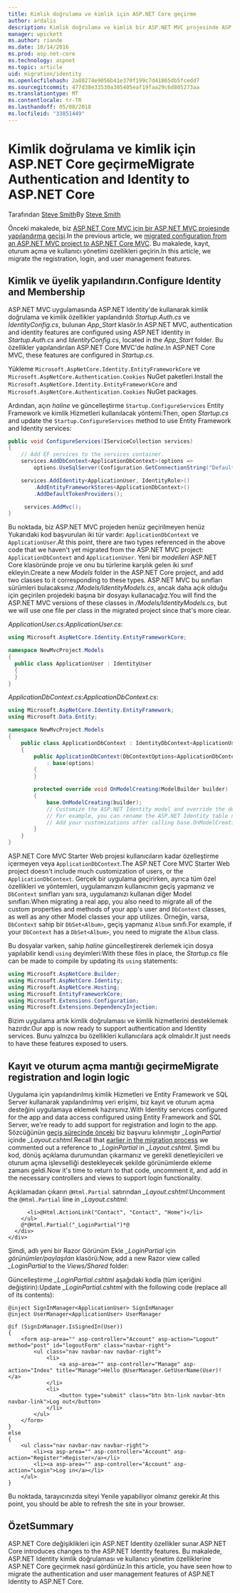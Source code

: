 ```yaml
---
title: Kimlik doğrulama ve kimlik için ASP.NET Core geçirme
author: ardalis
description: Kimlik doğrulama ve kimlik bir ASP.NET MVC projesinde ASP.NET Core MVC projesinde geçirmek öğrenin.
manager: wpickett
ms.author: riande
ms.date: 10/14/2016
ms.prod: asp.net-core
ms.technology: aspnet
ms.topic: article
uid: migration/identity
ms.openlocfilehash: 2a80274e9056b41e370f199c7d41865db5fcedd7
ms.sourcegitcommit: 477d38e33530a305405eaf19faa29c6d805273aa
ms.translationtype: MT
ms.contentlocale: tr-TR
ms.lasthandoff: 05/08/2018
ms.locfileid: "33851449"
---
```

# <a name="migrate-authentication-and-identity-to-aspnet-core"></a><span data-ttu-id="a4bb2-103">Kimlik doğrulama ve kimlik için ASP.NET Core geçirme</span><span class="sxs-lookup"><span data-stu-id="a4bb2-103">Migrate Authentication and Identity to ASP.NET Core</span></span>

<span data-ttu-id="a4bb2-104">Tarafından [Steve Smith](https://ardalis.com/)</span><span class="sxs-lookup"><span data-stu-id="a4bb2-104">By [Steve Smith](https://ardalis.com/)</span></span>

<span data-ttu-id="a4bb2-105">Önceki makalede, biz [ASP.NET Core MVC için bir ASP.NET MVC projesinde yapılandırma geçişi](xref:migration/configuration).</span><span class="sxs-lookup"><span data-stu-id="a4bb2-105">In the previous article, we [migrated configuration from an ASP.NET MVC project to ASP.NET Core MVC](xref:migration/configuration).</span></span> <span data-ttu-id="a4bb2-106">Bu makalede, kayıt, oturum açma ve kullanıcı yönetimi özellikleri geçirin.</span><span class="sxs-lookup"><span data-stu-id="a4bb2-106">In this article, we migrate the registration, login, and user management features.</span></span>

## <a name="configure-identity-and-membership"></a><span data-ttu-id="a4bb2-107">Kimlik ve üyelik yapılandırın.</span><span class="sxs-lookup"><span data-stu-id="a4bb2-107">Configure Identity and Membership</span></span>

<span data-ttu-id="a4bb2-108">ASP.NET MVC uygulamasında ASP.NET Identity'de kullanarak kimlik doğrulama ve kimlik özellikler yapılandırıldı *Startup.Auth.cs* ve *IdentityConfig.cs*, bulunan *App_Start* klasör.</span><span class="sxs-lookup"><span data-stu-id="a4bb2-108">In ASP.NET MVC, authentication and identity features are configured using ASP.NET Identity in *Startup.Auth.cs* and *IdentityConfig.cs*, located in the *App_Start* folder.</span></span> <span data-ttu-id="a4bb2-109">Bu özellikler yapılandırılan ASP.NET Core MVC'de *haline*.</span><span class="sxs-lookup"><span data-stu-id="a4bb2-109">In ASP.NET Core MVC, these features are configured in *Startup.cs*.</span></span>

<span data-ttu-id="a4bb2-110">Yükleme `Microsoft.AspNetCore.Identity.EntityFrameworkCore` ve `Microsoft.AspNetCore.Authentication.Cookies` NuGet paketleri.</span><span class="sxs-lookup"><span data-stu-id="a4bb2-110">Install the `Microsoft.AspNetCore.Identity.EntityFrameworkCore` and `Microsoft.AspNetCore.Authentication.Cookies` NuGet packages.</span></span>

<span data-ttu-id="a4bb2-111">Ardından, açın *haline* ve güncelleştirme `Startup.ConfigureServices` Entity Framework ve kimlik Hizmetleri kullanılacak yöntemi:</span><span class="sxs-lookup"><span data-stu-id="a4bb2-111">Then, open *Startup.cs* and update the `Startup.ConfigureServices` method to use Entity Framework and Identity services:</span></span>

```csharp
public void ConfigureServices(IServiceCollection services)
{
    // Add EF services to the services container.
    services.AddDbContext<ApplicationDbContext>(options =>
        options.UseSqlServer(Configuration.GetConnectionString("DefaultConnection")));

    services.AddIdentity<ApplicationUser, IdentityRole>()
        .AddEntityFrameworkStores<ApplicationDbContext>()
        .AddDefaultTokenProviders();

     services.AddMvc();
}
```

<span data-ttu-id="a4bb2-112">Bu noktada, biz ASP.NET MVC projeden henüz geçirilmeyen henüz Yukarıdaki kod başvurulan iki tür vardır: `ApplicationDbContext` ve `ApplicationUser`.</span><span class="sxs-lookup"><span data-stu-id="a4bb2-112">At this point, there are two types referenced in the above code that we haven't yet migrated from the ASP.NET MVC project: `ApplicationDbContext` and `ApplicationUser`.</span></span> <span data-ttu-id="a4bb2-113">Yeni bir *modelleri* ASP.NET Core klasöründe proje ve onu bu türlerine karşılık gelen iki sınıf ekleyin.</span><span class="sxs-lookup"><span data-stu-id="a4bb2-113">Create a new *Models* folder in the ASP.NET Core project, and add two classes to it corresponding to these types.</span></span> <span data-ttu-id="a4bb2-114">ASP.NET MVC bu sınıfları sürümleri bulacaksınız */Models/IdentityModels.cs*, ancak daha açık olduğu için geçirilen projedeki başına bir dosyayı kullanacağız.</span><span class="sxs-lookup"><span data-stu-id="a4bb2-114">You will find the ASP.NET MVC versions of these classes in */Models/IdentityModels.cs*, but we will use one file per class in the migrated project since that's more clear.</span></span>

<span data-ttu-id="a4bb2-115">*ApplicationUser.cs*:</span><span class="sxs-lookup"><span data-stu-id="a4bb2-115">*ApplicationUser.cs*:</span></span>

```csharp
using Microsoft.AspNetCore.Identity.EntityFrameworkCore;

namespace NewMvcProject.Models
{
  public class ApplicationUser : IdentityUser
  {
  }
}
```

<span data-ttu-id="a4bb2-116">*ApplicationDbContext.cs*:</span><span class="sxs-lookup"><span data-stu-id="a4bb2-116">*ApplicationDbContext.cs*:</span></span>

```csharp
using Microsoft.AspNetCore.Identity.EntityFramework;
using Microsoft.Data.Entity;

namespace NewMvcProject.Models
{
    public class ApplicationDbContext : IdentityDbContext<ApplicationUser>
    {
        public ApplicationDbContext(DbContextOptions<ApplicationDbContext> options)
            : base(options)
        {
        }

        protected override void OnModelCreating(ModelBuilder builder)
        {
            base.OnModelCreating(builder);
            // Customize the ASP.NET Identity model and override the defaults if needed.
            // For example, you can rename the ASP.NET Identity table names and more.
            // Add your customizations after calling base.OnModelCreating(builder);
        }
    }
}
```

<span data-ttu-id="a4bb2-117">ASP.NET Core MVC Starter Web projesi kullanıcıların kadar özelleştirme içermeyen veya `ApplicationDbContext`.</span><span class="sxs-lookup"><span data-stu-id="a4bb2-117">The ASP.NET Core MVC Starter Web project doesn't include much customization of users, or the `ApplicationDbContext`.</span></span> <span data-ttu-id="a4bb2-118">Gerçek bir uygulama geçirirken, ayrıca tüm özel özellikleri ve yöntemleri, uygulamanızın kullanıcının geçiş yapmanız ve `DbContext` sınıfları yanı sıra, uygulamanızı kullanan diğer Model sınıfları.</span><span class="sxs-lookup"><span data-stu-id="a4bb2-118">When migrating a real app, you also need to migrate all of the custom properties and methods of your app's user and `DbContext` classes, as well as any other Model classes your app utilizes.</span></span> <span data-ttu-id="a4bb2-119">Örneğin, varsa, `DbContext` sahip bir `DbSet<Album>`, geçiş yapmanız `Album` sınıfı.</span><span class="sxs-lookup"><span data-stu-id="a4bb2-119">For example, if your `DbContext` has a `DbSet<Album>`, you need to migrate the `Album` class.</span></span>

<span data-ttu-id="a4bb2-120">Bu dosyalar varken, sahip *haline* güncelleştirerek derlemek için dosya yapılabilir kendi `using` deyimleri:</span><span class="sxs-lookup"><span data-stu-id="a4bb2-120">With these files in place, the *Startup.cs* file can be made to compile by updating its `using` statements:</span></span>

```csharp
using Microsoft.AspNetCore.Builder;
using Microsoft.AspNetCore.Identity;
using Microsoft.AspNetCore.Hosting;
using Microsoft.EntityFrameworkCore;
using Microsoft.Extensions.Configuration;
using Microsoft.Extensions.DependencyInjection;
```

<span data-ttu-id="a4bb2-121">Bizim uygulama artık kimlik doğrulaması ve kimlik hizmetlerini desteklemek hazırdır.</span><span class="sxs-lookup"><span data-stu-id="a4bb2-121">Our app is now ready to support authentication and Identity services.</span></span> <span data-ttu-id="a4bb2-122">Bunu yalnızca bu özellikleri kullanıcılara açık olmalıdır.</span><span class="sxs-lookup"><span data-stu-id="a4bb2-122">It just needs to have these features exposed to users.</span></span>

## <a name="migrate-registration-and-login-logic"></a><span data-ttu-id="a4bb2-123">Kayıt ve oturum açma mantığı geçirme</span><span class="sxs-lookup"><span data-stu-id="a4bb2-123">Migrate registration and login logic</span></span>

<span data-ttu-id="a4bb2-124">Uygulama için yapılandırılmış kimlik Hizmetleri ve Entity Framework ve SQL Server kullanarak yapılandırılmış veri erişimi, biz kayıt ve oturum açma desteğini uygulamaya eklemek hazırsınız.</span><span class="sxs-lookup"><span data-stu-id="a4bb2-124">With Identity services configured for the app and data access configured using Entity Framework and SQL Server, we're ready to add support for registration and login to the app.</span></span> <span data-ttu-id="a4bb2-125">Sözcüğünün [geçiş sürecinde önceki](xref:migration/mvc#migrate-the-layout-file) biz başvuru kılınmıştır *_LoginPartial* içinde *_Layout.cshtml*.</span><span class="sxs-lookup"><span data-stu-id="a4bb2-125">Recall that [earlier in the migration process](xref:migration/mvc#migrate-the-layout-file) we commented out a reference to *_LoginPartial* in *_Layout.cshtml*.</span></span> <span data-ttu-id="a4bb2-126">Şimdi bu kod, dönüş açıklama durumundan çıkarmanız ve gerekli denetleyicileri ve oturum açma işlevselliği destekleyecek şekilde görünümlerde ekleme zamanı geldi.</span><span class="sxs-lookup"><span data-stu-id="a4bb2-126">Now it's time to return to that code, uncomment it, and add in the necessary controllers and views to support login functionality.</span></span>

<span data-ttu-id="a4bb2-127">Açıklamadan çıkarın `@Html.Partial` satırından *_Layout.cshtml*:</span><span class="sxs-lookup"><span data-stu-id="a4bb2-127">Uncomment the `@Html.Partial` line in *_Layout.cshtml*:</span></span>

```cshtml
      <li>@Html.ActionLink("Contact", "Contact", "Home")</li>
    </ul>
    @*@Html.Partial("_LoginPartial")*@
  </div>
</div>
```

<span data-ttu-id="a4bb2-128">Şimdi, adlı yeni bir Razor Görünüm Ekle *_LoginPartial* için *görünümler/paylaşılan* klasörü:</span><span class="sxs-lookup"><span data-stu-id="a4bb2-128">Now, add a new Razor view called *_LoginPartial* to the *Views/Shared* folder:</span></span>

<span data-ttu-id="a4bb2-129">Güncelleştirme *_LoginPartial.cshtml* aşağıdaki kodla (tüm içeriğini değiştirin):</span><span class="sxs-lookup"><span data-stu-id="a4bb2-129">Update *_LoginPartial.cshtml* with the following code (replace all of its contents):</span></span>

```cshtml
@inject SignInManager<ApplicationUser> SignInManager
@inject UserManager<ApplicationUser> UserManager

@if (SignInManager.IsSignedIn(User))
{
    <form asp-area="" asp-controller="Account" asp-action="Logout" method="post" id="logoutForm" class="navbar-right">
        <ul class="nav navbar-nav navbar-right">
            <li>
                <a asp-area="" asp-controller="Manage" asp-action="Index" title="Manage">Hello @UserManager.GetUserName(User)!</a>
            </li>
            <li>
                <button type="submit" class="btn btn-link navbar-btn navbar-link">Log out</button>
            </li>
        </ul>
    </form>
}
else
{
    <ul class="nav navbar-nav navbar-right">
        <li><a asp-area="" asp-controller="Account" asp-action="Register">Register</a></li>
        <li><a asp-area="" asp-controller="Account" asp-action="Login">Log in</a></li>
    </ul>
}
```

<span data-ttu-id="a4bb2-130">Bu noktada, tarayıcınızda siteyi Yenile yapabiliyor olmanız gerekir.</span><span class="sxs-lookup"><span data-stu-id="a4bb2-130">At this point, you should be able to refresh the site in your browser.</span></span>

## <a name="summary"></a><span data-ttu-id="a4bb2-131">Özet</span><span class="sxs-lookup"><span data-stu-id="a4bb2-131">Summary</span></span>

<span data-ttu-id="a4bb2-132">ASP.NET Core değişiklikleri için ASP.NET Identity özellikler sunar.</span><span class="sxs-lookup"><span data-stu-id="a4bb2-132">ASP.NET Core introduces changes to the ASP.NET Identity features.</span></span> <span data-ttu-id="a4bb2-133">Bu makalede, ASP.NET Identity kimlik doğrulaması ve kullanıcı yönetim özelliklerine ASP.NET Core geçirmek nasıl gördünüz.</span><span class="sxs-lookup"><span data-stu-id="a4bb2-133">In this article, you have seen how to migrate the authentication and user management features of ASP.NET Identity to ASP.NET Core.</span></span>
